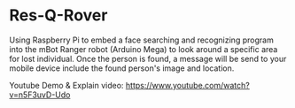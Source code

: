 # Res-Q-Rover
Using Raspberry Pi to embed a face searching and recognizing program into the mBot Ranger robot (Arduino Mega) to look around a specific area for lost individual. Once the person is found, a message will be send to your mobile device include the found person's image and location.

Youtube Demo & Explain video: https://www.youtube.com/watch?v=n5F3uvD-Udo
